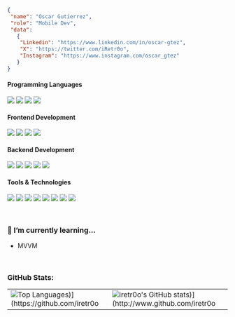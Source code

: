 ```json
{ 
 "name": "Oscar Gutierrez",
 "role": "Mobile Dev",
 "data":
   {
    "Linkedin": "https://www.linkedin.com/in/oscar-gtez",
    "X": "https://twitter.com/iRetr0o",
    "Instagram": "https://www.instagram.com/oscar_gtez"
   }
}
```
<h4>Programming Languages</h4>
<p>
 <img src="https://img.shields.io/badge/Swift-F05138?style=for-the-badge&logo=swift&logoColor=white">
 <img src="https://img.shields.io/badge/Kotlin-7F52FF?style=for-the-badge&logo=kotlin&logoColor=white">
 <img src="https://img.shields.io/badge/JavaScript-F7DF1E?style=for-the-badge&logo=javascript&logoColor=black">
 <img src="https://img.shields.io/badge/Java-5382A1?style=for-the-badge&logo=oracle">   
</p>
<h4>Frontend Development</h4>
<p>
 <img src="https://img.shields.io/badge/SwiftUI-006EFD?style=for-the-badge&logo=swift&logoColor=white">
 <img src="https://img.shields.io/badge/UIkit-2396F3?style=for-the-badge&logo=uikit&logoColor=white">
 <img src="https://img.shields.io/badge/HTML5-E34F26?style=for-the-badge&logo=html5&logoColor=white">
 <img src="https://img.shields.io/badge/CSS3-1572B6?style=for-the-badge&logo=css3&logoColor=white">
</p>
<h4>Backend Development</h4>
<p>
 <img src="https://img.shields.io/badge/Spring-6DB33F?style=for-the-badge&logo=spring&logoColor=white">
 <img src="https://img.shields.io/badge/Spring-boot-6DB33F?style=for-the-badge&logo=spring-boot">
 <img src="https://img.shields.io/badge/Hibernate-59666C?style=for-the-badge&logo=hibernate&logoColor=ACA69F">
 <img src="https://img.shields.io/badge/Maven-C71A36?style=for-the-badge&logo=apache-maven&logoColor=white">
 <img src="https://img.shields.io/badge/MySQL-4479A1?style=for-the-badge&logo=mysql&logoColor=white">
</p>
<h4>Tools & Technologies</h4>
<p>
 <img src="https://img.shields.io/badge/Git-F05032?style=for-the-badge&logo=git&logoColor=white">
 <img src="https://img.shields.io/badge/GitHub-181717?style=for-the-badge&logo=github&logoColor=white">
 <img src="https://img.shields.io/badge/Linux-FCC624?style=for-the-badge&logo=linux&logoColor=black">
 <img src="https://img.shields.io/badge/Docker-2496ED?style=for-the-badge&logo=docker&logoColor=white">
 <img src="https://img.shields.io/badge/Postman-FF6C37?style=for-the-badge&logo=postman&logoColor=white">
 <img src="https://img.shields.io/badge/Jenkins-D24939?style=for-the-badge&logo=jenkins&logoColor=white">
 <img src="https://img.shields.io/badge/CodeStream-008C99?style=for-the-badge&logo=codestream&logoColor=white">
 <img src="https://img.shields.io/badge/Azure-0078D4?style=for-the-badge&logo=microsoft-azure&logoColor=white">
</p>
<br/>

### 🌱 I’m currently learning...
- MVVM
<br/>

### GitHub Stats:
<table>
 <tr>
  <td valign="top"><img src="https://github-readme-stats.vercel.app/api/top-langs/?username=iretr0o&title_color=84cc16&text_color=ffffff&bg_color=1c1917&card_width=450em" alt="Top Languages)](https://github.com/iretr0o" /></td>
  <td valign="top"><img src="https://github-readme-stats.vercel.app/api?username=iretr0o&show_icons=true&hide_border=true&title_color=84cc16&text_color=ffffff&icon_color=facc15&bg_color=1c1917&count_private=true&include_all_commits=true&hide_stars=false" alt="iretr0o's GitHub stats)](http://www.github.com/iretr0o" /></td>
 </tr>
  <!--
  <tr>
    <td valign="top" colspan="2"><img src="https://github-readme-activity-graph.cyclic.app/graph?username=iretr0o&bg_color=1c1917&color=ffffff&line=facc15&point=ffffff&area_color=1c1917&area=true&hide_border=true&custom_title=GitHub%20Commits%20Graph" alt="GitHub Commits Graph)](http://www.github.com/iretr0o" /></td>
  </tr>
  <tr>
    <td valign="top" colspan="2"><img src="https://github-readme-streak-stats.herokuapp.com/?user=iretr0o&stroke=ffffff&background=1c1917&ring=84cc16&fire=84cc16&currStreakNum=ffffff&currStreakLabel=84cc16&sideNums=ffffff&sideLabels=ffffff&dates=ffffff&hide_border=true)](http://www.github.com/iretr0o" /></td>
  </tr>
  -->
</table>
